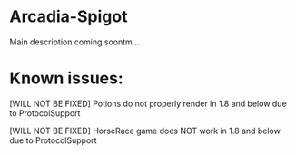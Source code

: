 # Arcadia-Spigot

Main description coming soontm...

# Known issues:

[WILL NOT BE FIXED] Potions do not properly render in 1.8 and below due to ProtocolSupport

[WILL NOT BE FIXED] HorseRace game does NOT work in 1.8 and below due to ProtocolSupport

